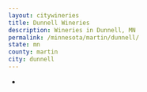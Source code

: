 ```yaml
---
layout: citywineries
title: Dunnell Wineries
description: Wineries in Dunnell, MN
permalink: /minnesota/martin/dunnell/
state: mn
county: martin
city: dunnell
---
```

-
